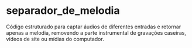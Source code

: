 # separador_de_melodia
Código estruturado para captar áudios de diferentes entradas e retornar apenas a melodia, removendo a parte instrumental de gravações caseiras, vídeos de site ou mídias do computador.
